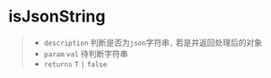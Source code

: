 # isJsonString<T>

> - `description` 判断是否为`json`字符串`,` 若是并返回处理后的对象
> - `param` `val` 待判断字符串
> - `returns` `T` `|` `false`

